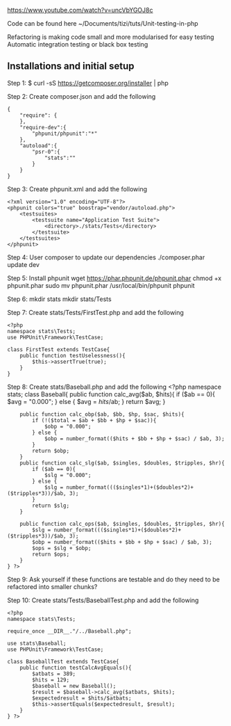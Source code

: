 https://www.youtube.com/watch?v=uncVbYGOJ8c

Code can be found here 
~/Documents/tizi/tuts/Unit-testing-in-php

Refactoring is making code small and more modularised for easy testing 
Automatic integration testing or black box testing 

Installations and initial setup
-------------------------------
Step 1: 
$ curl -sS https://getcomposer.org/installer | php

Step 2: 
Create composer.json and add the following

	{
		"require": {
		}, 
		"require-dev":{
			"phpunit/phpunit":"*"
		}, 
		"autoload":{
			"psr-0":{
				"stats":""
			}
		}
	}

Step 3:
Create phpunit.xml and add the following

	<?xml version="1.0" encoding="UTF-8"?>
	<phpunit colors="true" boostrap="vendor/autoload.php">
		<testsuites>
			<testsuite name="Application Test Suite">
				<directory>./stats/Tests</directory>
			</testsuite>
		</testsuites>
	</phpunit>

Step 4: 
User composer to update our dependencies 
	./composer.phar update dev

Step 5:
Install phpunit 
	wget https://phar.phpunit.de/phpunit.phar
	chmod +x phpunit.phar
	sudo mv phpunit.phar /usr/local/bin/phpunit
	phpunit

Step 6:
	mkdir stats
	mkdir stats/Tests 

Step 7: 
Create stats/Tests/FirstTest.php and add the following 

	<?php 
	namespace stats\Tests;
	use PHPUnit\Framework\TestCase;

	class FirstTest extends TestCase{
		public function testUselessness(){
			$this->assertTrue(true);
		}
	}

Step 8:
Create stats/Baseball.php and add the following 
	<?php
	namespace stats;
	class Baseball{
		public function calc_avg($ab, $hits){
			if ($ab == 0){
				$avg = "0.000";
			} else {
				$avg = $hits/$ab;
			}
			return $avg;
		}

		public function calc_obp($ab, $bb, $hp, $sac, $hits){
			if (!($total = $ab + $bb + $hp + $sac)){
				$obp = "0.000";
			} else {
				$obp = number_format(($hits + $bb + $hp + $sac) / $ab, 3);
			}
			return $obp;
		}
		public function calc_slg($ab, $singles, $doubles, $tripples, $hr){
			if ($ab == 0){
				$slg = "0.000";
			} else {
				$slg = number_format((($singles*1)+($doubles*2)+($tripples*3))/$ab, 3);
			}
			return $slg;
		}

		public function calc_ops($ab, $singles, $doubles, $tripples, $hr){
			$slg = number_format((($singles*1)+($doubles*2)+($tripples*3))/$ab, 3);
			$obp = number_format(($hits + $bb + $hp + $sac) / $ab, 3);
			$ops = $slg + $obp;
			return $ops; 
		}
	} ?>

Step 9: 
Ask yourself if these functions are testable and do they need to be refactored into smaller chunks?

Step 10:
Create stats/Tests/BaseballTest.php and add the following 

	<?php 
	namespace stats\Tests;

	require_once __DIR__."/../Baseball.php";

	use stats\Baseball;
	use PHPUnit\Framework\TestCase;

	class BaseballTest extends TestCase{
		public function testCalcAvgEquals(){
			$atbats = 389;
			$hits = 129;
			$baseball = new Baseball();
			$result = $baseball->calc_avg($atbats, $hits);
			$expectedresult = $hits/$atbats;
			$this->assertEquals($expectedresult, $result); 
		}
	} ?>




